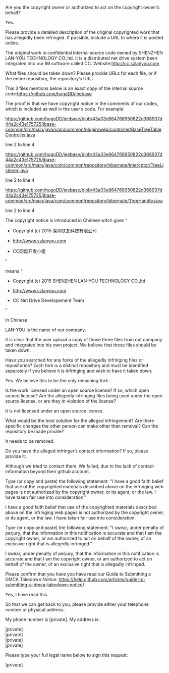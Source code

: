 Are you the copyright owner or authorized to act on the copyright owner’s behalf?

Yes.

Please provide a detailed description of the original copyrighted work that has allegedly been infringed. If possible, include a URL to where it is posted online.

The original work is confidential internal source code owned by SHENZHEN LAN-YOU TECHNOLOGY CO.,ltd. It is a distributed net drive system been integrated into our IM software called CC. Website:http://cc.szlanyou.com

What files should be taken down? Please provide URLs for each file, or if the entire repository, the repository’s URL:

This 3 files mentions below is an exact copy of the internal source code:https://github.com/hugoDD/jeebase

The proof is that we have copyright notice in the comments of our codes, which is included as well in the user’s code. For example:

https://github.com/hugoDD/jeebase/blob/43a33e864768950822d368937d44a2c43e175725/jbase-common/src/main/java/com/common/plugin/web/controller/BaseTreeTableController.java

line 2 to line 4

https://github.com/hugoDD/jeebase/blob/43a33e864768950822d368937d44a2c43e175725/jbase-common/src/main/java/com/common/repository/hibernate/intercptor/TreeListener.java

line 2 to line 4

https://github.com/hugoDD/jeebase/blob/43a33e864768950822d368937d44a2c43e175725/jbase-common/src/main/java/com/common/repository/hibernate/TreeHandle.java

line 2 to line 4

The copyright notice is introduced in Chinese witch goes “

* Copyright (c) 2015 深圳联友科技有限公司

* http://www.szlanyou.com

* CC网盘开发小组

”

means “

* Copyright (c) 2015 SHENZHEN LAN-YOU TECHNOLOGY CO.,ltd.

* http://www.szlanyou.com

* CC Net Drive Developement Team

”

In Chinese

LAN-YOU is the name of our company.

It is clear that the user upload a copy of those three files from out company and integrated into his own project. We believe that these files should be taken down.

 

Have you searched for any forks of the allegedly infringing files or repositories? Each fork is a distinct repository and must be identified separately if you believe it is infringing and wish to have it taken down.


Yes. We believe this to be the only remaining fork.


Is the work licensed under an open source license? If so, which open source license? Are the allegedly infringing files being used under the open source license, or are they in violation of the license?


It is not licensed under an open source license.


What would be the best solution for the alleged infringement? Are there specific changes the other person can make other than removal? Can the repository be made private?


It needs to be removed.


Do you have the alleged infringer’s contact information? If so, please provide it:


Although we tried to contact them. We failed, due to the lack of contact information beyond their github account.


Type (or copy and paste) the following statement: "I have a good faith belief that use of the copyrighted materials described above on the infringing web pages is not authorized by the copyright owner, or its agent, or the law. I have taken fair use into consideration."


I have a good faith belief that use of the copyrighted materials described above on the infringing web pages is not authorized by the copyright owner, or its agent, or the law. I have taken fair use into consideration.


Type (or copy and paste) the following statement: "I swear, under penalty of perjury, that the information in this notification is accurate and that I am the copyright owner, or am authorized to act on behalf of the owner, of an exclusive right that is allegedly infringed."


I swear, under penalty of perjury, that the information in this notification is accurate and that I am the copyright owner, or am authorized to act on behalf of the owner, of an exclusive right that is allegedly infringed.


Please confirm that you have you have read our Guide to Submitting a DMCA Takedown Notice: https://help.github.com/articles/guide-to-submitting-a-dmca-takedown-notice/


Yes, I have read this.


So that we can get back to you, please provide either your telephone number or physical address:


My phone number is [private]. My address is:  

[private]  
[private]  
[private]  
[private]

Please type your full legal name below to sign this request:

[private]
